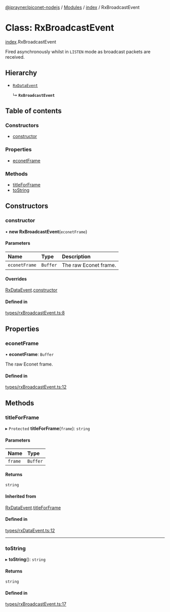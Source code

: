 [@jprayner/piconet-nodejs](../README.md) / [Modules](../modules.md) / [index](../modules/index.md) / RxBroadcastEvent

# Class: RxBroadcastEvent

[index](../modules/index.md).RxBroadcastEvent

Fired asynchronously whilst in `LISTEN` mode as broadcast packets are received.

## Hierarchy

- [`RxDataEvent`](index.RxDataEvent.md)

  ↳ **`RxBroadcastEvent`**

## Table of contents

### Constructors

- [constructor](index.RxBroadcastEvent.md#constructor)

### Properties

- [econetFrame](index.RxBroadcastEvent.md#econetframe)

### Methods

- [titleForFrame](index.RxBroadcastEvent.md#titleforframe)
- [toString](index.RxBroadcastEvent.md#tostring)

## Constructors

### constructor

• **new RxBroadcastEvent**(`econetFrame`)

#### Parameters

| Name | Type | Description |
| :------ | :------ | :------ |
| `econetFrame` | `Buffer` | The raw Econet frame. |

#### Overrides

[RxDataEvent](index.RxDataEvent.md).[constructor](index.RxDataEvent.md#constructor)

#### Defined in

[types/rxBroadcastEvent.ts:8](https://github.com/jprayner/piconet/blob/21a31c9/driver/nodejs/src/types/rxBroadcastEvent.ts#L8)

## Properties

### econetFrame

• **econetFrame**: `Buffer`

The raw Econet frame.

#### Defined in

[types/rxBroadcastEvent.ts:12](https://github.com/jprayner/piconet/blob/21a31c9/driver/nodejs/src/types/rxBroadcastEvent.ts#L12)

## Methods

### titleForFrame

▸ `Protected` **titleForFrame**(`frame`): `string`

#### Parameters

| Name | Type |
| :------ | :------ |
| `frame` | `Buffer` |

#### Returns

`string`

#### Inherited from

[RxDataEvent](index.RxDataEvent.md).[titleForFrame](index.RxDataEvent.md#titleforframe)

#### Defined in

[types/rxDataEvent.ts:12](https://github.com/jprayner/piconet/blob/21a31c9/driver/nodejs/src/types/rxDataEvent.ts#L12)

___

### toString

▸ **toString**(): `string`

#### Returns

`string`

#### Defined in

[types/rxBroadcastEvent.ts:17](https://github.com/jprayner/piconet/blob/21a31c9/driver/nodejs/src/types/rxBroadcastEvent.ts#L17)
